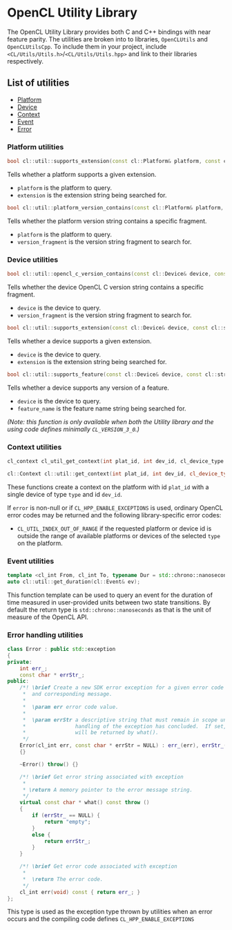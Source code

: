 # OpenCL Utility Library

The OpenCL Utility Library provides both C and C++ bindings with near feature parity. The utilities are broken into to libraries, `OpenCLUtils` and `OpenCLUtilsCpp`. To include them in your project, include `<CL/Utils/Utils.h>`/`<CL/Utils/Utils.hpp>` and link to their libraries respectively.

## List of utilities

- [Platform](#platform-utilities)
- [Device](#device-utilities)
- [Context](#context-utilities)
- [Event](#event-utilities)
- [Error](#error-handling-utilities)

### Platform utilities

```c++
bool cl::util::supports_extension(const cl::Platform& platform, const cl::string& extension);
```
Tells whether a platform supports a given extension.
- `platform` is the platform to query.
- `extension` is the extension string being searched for.

```c++
bool cl::util::platform_version_contains(const cl::Platform& platform, const cl::string& version_fragment);
```
Tells whether the platform version string contains a specific fragment.
- `platform` is the platform to query.
- `version_fragment` is the version string fragment to search for.

### Device utilities

```c++
bool cl::util::opencl_c_version_contains(const cl::Device& device, const cl::string& version_fragment);
```
Tells whether the device OpenCL C version string contains a specific fragment.
- `device` is the device to query.
- `version_fragment` is the version string fragment to search for.

```c++
bool cl::util::supports_extension(const cl::Device& device, const cl::string& extension);
```
Tells whether a device supports a given extension.
- `device` is the device to query.
- `extension` is the extension string being searched for.

```c++
bool cl::util::supports_feature(const cl::Device& device, const cl::string& feature_name);
```
Tells whether a device supports any version of a feature.
- `device` is the device to query.
- `feature_name` is the feature name string being searched for.

_(Note: this function is only available when both the Utility library and the using code defines minimally `CL_VERSION_3_0`.)_
### Context utilities

```c
cl_context cl_util_get_context(int plat_id, int dev_id, cl_device_type type, cl_int* error);
```
```c++
cl::Context cl::util::get_context(int plat_id, int dev_id, cl_device_type type, cl_int* error = nullptr);
```

These functions create a context on the platform with id `plat_id` with a single device of type `type` and id `dev_id`.

If `error` is non-null or if `CL_HPP_ENABLE_EXCEPTIONS` is used, ordinary OpenCL error codes may be returned and the following library-specific error codes:

- `CL_UTIL_INDEX_OUT_OF_RANGE` if the requested platform or device id is outside the range of available platforms or devices of the selected `type` on the platform.

### Event utilities

```c++
template <cl_int From, cl_int To, typename Dur = std::chrono::nanoseconds>
auto cl::util::get_duration(cl::Event& ev);
```

This function template can be used to query an event for the duration of time measured in user-provided units between two state transitions. By default the return type is `std::chrono::nanoseconds` as that is the unit of measure of the OpenCL API.

### Error handling utilities

```c++
class Error : public std::exception
{
private:
    int err_;
    const char * errStr_;
public:
    /*! \brief Create a new SDK error exception for a given error code
     *  and corresponding message.
     *
     *  \param err error code value.
     *
     *  \param errStr a descriptive string that must remain in scope until
     *                handling of the exception has concluded.  If set, it
     *                will be returned by what().
     */
    Error(cl_int err, const char * errStr = NULL) : err_(err), errStr_(errStr)
    {}

    ~Error() throw() {}

    /*! \brief Get error string associated with exception
     *
     * \return A memory pointer to the error message string.
     */
    virtual const char * what() const throw ()
    {
        if (errStr_ == NULL) {
            return "empty";
        }
        else {
            return errStr_;
        }
    }

    /*! \brief Get error code associated with exception
     *
     *  \return The error code.
     */
    cl_int err(void) const { return err_; }
};
```
This type is used as the exception type thrown by utilities when an error occurs and the compiling code defines `CL_HPP_ENABLE_EXCEPTIONS`
